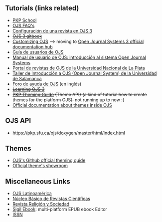 ## Tutorials (links related)

* [PKP School](https://pkpschool.sfu.ca/)
* [OJS FAQ's](https://pkp.sfu.ca/wiki/index.php/PKP_Frequently_Asked_Questions)
* [Configuración de una revista en OJS 3](https://pkpschool.sfu.ca/courses/configuracion-de-una-revista-en-ojs-3/)
* ~~[OJS 3 gitbook](https://pkp.gitbook.io/ojs3/)~~
* [Customizing OJS](https://pkp.sfu.ca/wiki/index.php/Customizing_OJS) --> moving to [Open Journal Systems 3 official documentation hub](https://docs.pkp.sfu.ca/)
* [Guía de usuarios de OJS](http://pkp.sfu.ca/ojs/docs/userguide/2.3.3/es/index.html)
* [Manual de usuario de OJS: introducción al sistema Open Journal Systems](http://www.bdigital.unal.edu.co/3557/)
* [Portal de revistas de OJS de la Universidad Nacional de La Plata](https://revistas.unlp.edu.ar/taller/issue/view/18)
* [Taller de Introducción a OJS (Open Journal System) de la Universidad de Salamanca](http://ocw.usal.es/ensenanzas-tecnicas/taller-de-introduccion-a-ojs-open-journal-system)
* [Foro de ayuda de OJS](http://pkp.sfu.ca/support/forum/) (en inglés)
* ~~[Learning OJS 3](https://pkp.gitbook.io/ojs3/en/)~~
* ~~[PKP Theming Guide](https://pkp.gitbook.io/pkp-theming-guide/en/theme-api) {Theme API} (a kind of tutorial how to create themes for the platform OJS):~~ not running up to now :(
* [Official documentation about themes inside OJS](https://github.com/pkp/pkp-docs/tree/master/pkp-theming-guide/en)

## OJS API
* https://pkp.sfu.ca/ojs/doxygen/master/html/index.html

## Themes
* [OJS's Github official theming guide](https://github.com/pkp/pkp-docs/tree/master/pkp-theming-guide)
* [Official theme's showroom](https://demo.publicknowledgeproject.org/ojs3/demo/)

## Miscellaneous Links

* [OJS Latinoamérica](http://ojslatinamerica.blogspot.com/)
* [Núcleo Básico de Revistas Científicas](http://www.caicyt.gov.ar:8087/omekatest/caicytsite/comunicacion-cientifica/nucleo-basico/)
* [Revista Religión y Sociedad](http://www.ceil-conicet.gov.ar/ojs/index.php/sociedadyreligion/index)
* [Sigil Ebook](https://sigil-ebook.com): multi-platform EPUB ebook Editor
* [ISSN](https://www.issn.org/)